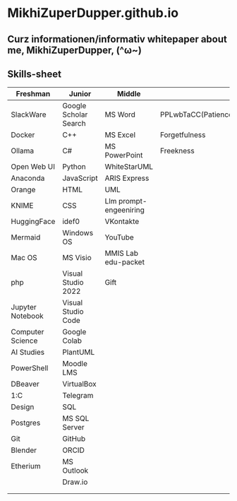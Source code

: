 # MikhiZuperDupper.github.io
Curz informationen/informativ whitepaper about me, MikhiZuperDupper, (^ω~)
----
## Skills-sheet
| Freshman            | Junior                 | Middle                 | Senior                                                                     |
|---------------------|------------------------|------------------------|----------------------------------------------------------------------------|
| SlackWare           | Google Scholar Search  | MS Word                | PPLwbTaCC(PatiencePoliteLieWithoutBlushingTheAudacityCalmnessCommunication)|
| Docker              | C++                    | MS Excel               | Forgetfulness                                                              |
| Ollama              | C#                     | MS PowerPoint          | Freekness                                                                  |
| Open Web UI         | Python                 | WhiteStarUML           |                                                                            |
| Anaconda            | JavaScript             | ARIS Express           |                                                                            |
| Orange              | HTML                   | UML                    |                                                                            |
| KNIME               | CSS                    | Llm prompt-engeeniring |                                                                            |
| HuggingFace         | idef0                  | VKontakte              |                                                                            |
| Mermaid             | Windows OS             | YouTube                |                                                                            |
| Mac OS              | MS Visio               | MMIS Lab edu-packet    |                                                                            |
| php                 | Visual Studio 2022     | Gift                   |                                                                            |
| Jupyter Notebook    | Visual Studio Code     |                        |                                                                            |
| Computer Science    | Google Colab           |                        |                                                                            |
| AI Studies          | PlantUML               |                        |                                                                            |
| PowerShell          | Moodle LMS             |                        |                                                                            |
| DBeaver             | VirtualBox             |                        |                                                                            |
| 1:С                 | Telegram               |                        |                                                                            |
| Design              | SQL                    |                        |                                                                            |
| Postgres            | MS SQL Server          |                        |                                                                            |
| Git                 | GitHub                 |                        |                                                                            |
| Blender             | ORCID                  |                        |                                                                            |
| Etherium            | MS Outlook             |                        |                                                                            |
|                     | Draw.io                |                        |                                                                            |
|                     |                        |                        |                                                                            |
|                     |                        |                        |                                                                            |
